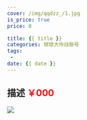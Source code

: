 ```yaml
---
cover: /img/qqdzz_/1.jpg
is_price: true
price: 0

title: {{ title }}
categories: 球球大作战账号
tags:
 - 
date: {{ date }}
---
```

## 描述 <span style="color:red;">￥000</span>

<img src="/img/qqdzz_1/1.jpg"/>
